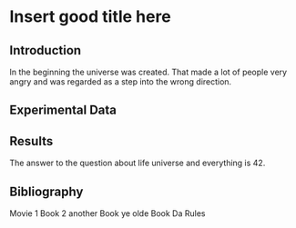 # Insert good title here

## Introduction

In the beginning the universe was created. That made a lot of people very angry and was regarded as a step into the wrong direction. 

## Experimental Data


## Results

The answer to the question about life universe and everything is 42.


## Bibliography 
Movie 1
Book 2
another Book
ye olde Book 
Da Rules
